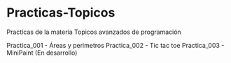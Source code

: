 # Practicas-Topicos
Practicas de la matería Topicos avanzados de programación

Practica_001 - Áreas y perimetros
Practica_002 - Tic tac toe
Practica_003 - MiniPaint (En desarrollo)
